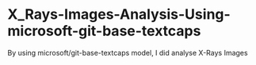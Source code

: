 # X_Rays-Images-Analysis-Using-microsoft-git-base-textcaps
By using microsoft/git-base-textcaps model, I did analyse X-Rays Images
